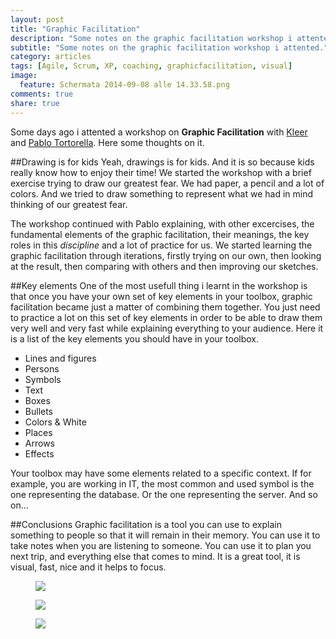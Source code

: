 ```yaml
---
layout: post
title: "Graphic Facilitation"
description: "Some notes on the graphic facilitation workshop i attented."
subtitle: "Some notes on the graphic facilitation workshop i attented."
category: articles
tags: [Agile, Scrum, XP, coaching, graphicfacilitation, visual]
image:
  feature: Schermata 2014-09-08 alle 14.33.58.png
comments: true
share: true
---
```



Some days ago i attented a workshop on **Graphic Facilitation** with [Kleer](http://www.kleer.la) and [Pablo Tortorella](https://twitter.com/pablitux). Here some thoughts on it.

##Drawing is for kids
Yeah, drawings is for kids. And it is so because kids really know how to enjoy their time! We started the workshop with a brief exercise trying to draw our greatest fear. We had paper, a pencil and a lot of colors. And we tried to draw something to represent what we had in mind thinking of our greatest fear. 

The workshop continued with Pablo explaining, with other excercises, the fundamental elements of the graphic facilitation, their meanings, the key roles in this *discipline* and a lot of practice for us. We started learning the graphic facilitation through iterations, firstly trying on our own, then looking at the result, then comparing with others and then improving our sketches.

##Key elements
One of the most usefull thing i learnt in the workshop is that once you have your own set of key elements in your toolbox, graphic facilitation became just a matter of combining them together. You just need to practice a lot on this set of key elements in order to be able to draw them very well and very fast while explaining everything to your audience. Here it is a list of the key elements you should have in your toolbox.

* Lines and figures
* Persons
* Symbols
* Text
* Boxes
* Bullets
* Colors & White
* Places
* Arrows
* Effects

Your toolbox may have some elements related to a specific context. If for example, you are working in IT, the most common and used symbol is the one representing the database. Or the one representing the server. And so on...

##Conclusions
Graphic facilitation is a tool you can use to explain something to people so that it will remain in their memory. You can use it to take notes when you are listening to someone. You can use it to plan you next trip, and everything else that comes to mind. It is a great tool, it is visual, fast, nice and it helps to focus.

<figure>
	<img src="{{ site.url }}/images/graphicfacilitation_01.jpg">
</figure>
<figure>
	<img src="{{ site.url }}/images/graphicfacilitation_03.jpg">
</figure>
<figure>
	<img src="{{ site.url }}/images/graphicfacilitation_04.jpg">
</figure>